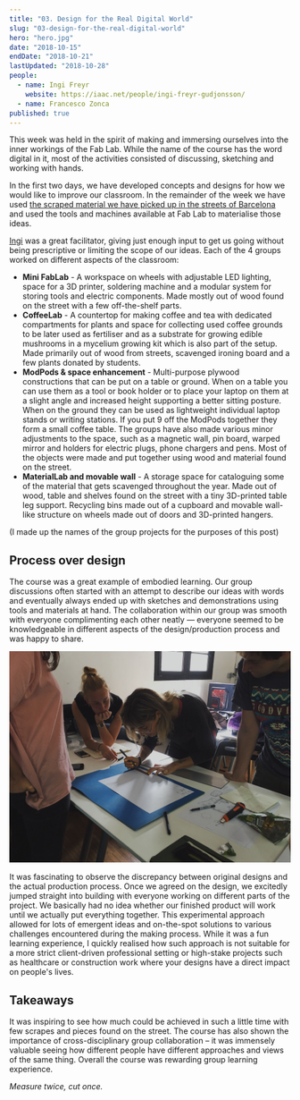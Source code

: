 ```yaml
---
title: "03. Design for the Real Digital World"
slug: "03-design-for-the-real-digital-world"
hero: "hero.jpg"
date: "2018-10-15"
endDate: "2018-10-21"
lastUpdated: "2018-10-28"
people:
  - name: Ingi Freyr
    website: https://iaac.net/people/ingi-freyr-gudjonsson/
  - name: Francesco Zonca
published: true
---
```


This week was held in the spirit of making and immersing ourselves into the inner workings of the Fab Lab. While the name of the course has the word digital in it, most of the activities consisted of discussing, sketching and working with hands.

In the first two days, we have developed concepts and designs for how we would like to improve our classroom. In the remainder of the week we have used [the scraped material we have picked up in the streets of Barcelona](https://mdef.gitlab.io/ilja.panic/reflections/01-mdef-bootcamp/#city-safari-in-poblenou) and used the tools and machines available at Fab Lab to materialise those ideas.

[Ingi](https://iaac.net/people/ingi-freyr-gudjonsson/) was a great facilitator, giving just enough input to get us going without being prescriptive or limiting the scope of our ideas. Each of the 4 groups worked on different aspects of the classroom:

- **Mini FabLab** - A workspace on wheels with adjustable LED lighting, space for a 3D printer, soldering machine and a modular system for storing tools and electric components. Made mostly out of wood found on the street with a few off-the-shelf parts.
- **CoffeeLab** - A countertop for making coffee and tea with dedicated compartments for plants and space for collecting used coffee grounds to be later used as fertiliser and as a substrate for growing edible mushrooms in a mycelium growing kit which is also part of the setup. Made primarily out of wood from streets, scavenged ironing board and a few plants donated by students.
- **ModPods & space enhancement** - Multi-purpose plywood constructions that can be put on a table or ground. When on a table you can use them as a tool or book holder or to place your laptop on them at a slight angle and increased height supporting a better sitting posture. When on the ground they can be used as lightweight individual laptop stands or writing stations. If you put 9 off the ModPods together they form a small coffee table. The groups have also made various minor adjustments to the space, such as a magnetic wall, pin board, warped mirror and holders for electric plugs, phone chargers and pens. Most of the objects were made and put together using wood and material found on the street.
- **MaterialLab and movable wall** - A storage space for cataloguing some of the material that gets scavenged throughout the year.  Made out of wood, table and shelves found on the street with a tiny 3D-printed table leg support. Recycling bins made out of a cupboard and movable wall-like structure on wheels made out of doors and 3D-printed hangers.

(I made up the names of the group projects for the purposes of this post)



## Process over design

The course was a great example of embodied learning. Our group discussions often started with an attempt to describe our ideas with words and eventually always ended up with sketches and demonstrations using tools and materials at hand. The collaboration within our group was smooth with everyone complimenting each other neatly — everyone seemed to be knowledgeable in different aspects of the design/production process and was happy to share.

![Group process](group-process.jpg "A group exercise with paper cutouts used to play around with desk layout in the classroom")

It was fascinating to observe the discrepancy between original designs and the actual production process. Once we agreed on the design, we excitedly jumped straight into building with everyone working on different parts of the project. We basically had no idea whether our finished product will work until we actually put everything together. This experimental approach allowed for lots of emergent ideas and on-the-spot solutions to various challenges encountered during the making process. While it was a fun learning experience, I quickly realised how such approach is not suitable for a more strict client-driven professional setting or high-stake projects such as healthcare or construction work where your designs have a direct impact on people's lives.


## Takeaways

It was inspiring to see how much could be achieved in such a little time with few scrapes and pieces found on the street. The course has also shown the importance of cross-disciplinary group collaboration – it was immensely valuable seeing how different people have different approaches and views of the same thing. Overall the course was rewarding group learning experience.

*Measure twice, cut once.*


